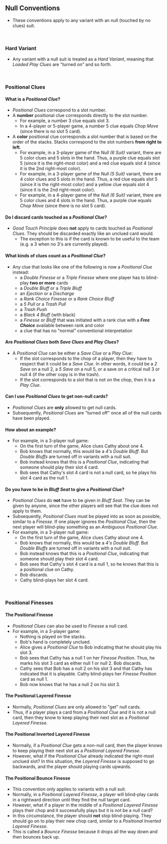 ## Null Conventions

* These conventions apply to any variant with an null (touched by no clues) suit.

<br />

### Hard Variant

* Any variant with a null suit is treated as a *Hard Variant*, meaning that *Loaded Play Clues* are "turned on" and so forth.

<br />

### Positional Clues

#### What is a *Positional Clue*?

* *Positional Clues* correspond to a slot number.
* A **number** positional clue corresponds directly to the slot number.
  * For example, a number 3 clue equals slot 3.
  * In a 4-player or 5-player game, a number 5 clue equals *Chop Move* (since there is no slot 5 card).
* A **color** positional clue corresponds a slot number that is based on the order of the stacks. Stacks correspond to the slot numbers **from right to left**.
  * For example, in a 3-player game of the *Null (6 Suit)* variant, there are 5 color clues and 5 slots in the hand. Thus, a purple clue equals slot 5 (since it is the right-most color) and a red clue equals slot 4 (since it is the 2nd right-most color).
  * For example, in a 3-player game of the *Null (5 Suit)* variant, there are 4 color clues and 5 slots in the hand. Thus, a red clue equals slot 5 (since it is the right-most color) and a yellow clue equals slot 4 (since it is the 2nd right-most color).
  * For example, in a 4-player game of the *Null (6 Suit)* variant, there are 5 color clues and 4 slots in the hand. Thus, a purple clue equals *Chop Move* (since there is no slot 5 card).

#### Do I discard cards touched as a *Positional Clue*?

* *Good Touch Principle* does **not** apply to cards touched as *Positional Clues*. They should be discarded exactly like an unclued card would.
  * The exception to this is if the card is known to be useful to the team (e.g. a 3 when no 3's are currently played).

#### What kinds of clues count as a *Positional Clue*?

* Any clue that looks like one of the following is now a *Positional Clue* instead:
  * a *Double Finesse* or a *Triple Finesse* where one player has to blind-play **two or more** cards
  * a *Double Bluff* or a *Triple Bluff*
  * an *Ejection* or a *Discharge*
  * a *Rank Choice Finesse* or a *Rank Choice Bluff*
  * a *5 Pull* or a *Trash Pull*
  * a *Trash Push*
  * a *Black 4 Bluff* (with black)
  * a *Finesse* or *Bluff* that was initiated with a rank clue with a ***Free Choice*** available between rank and color
  * a clue that has no "normal" conventional interpretation

#### Are *Positional Clues* both *Save Clues* and *Play Clues*?

* A *Positional Clue* can be either a *Save Clue* or a *Play Clue*:
  * If the slot corresponds to the chop of a player, then they have to respect that it could be a *Save Clue*. In other words, it could be a *2 Save* on a null 2, a *5 Save* on a null 5, or a save on a critical null 3 or null 4 (if the other copy is in the trash).
  * If the slot corresponds to a slot that is not on the chop, then it is a *Play Clue*.

#### Can I use *Positional Clues* to get non-null cards?

* *Positional Clues* are **only** allowed to get null cards.
* Subsequently, *Positional Clues* are "turned off" once all of the null cards have been played.

#### How about an example?

* For example, in a 3-player null game:
  * On the first turn of the game, Alice clues Cathy about one 4.
  * Bob knows that normally, this would be a *4's Double Bluff*. But *Double Bluffs* are turned off in variants with a null suit.
  * Bob instead knows that this is a *Positional Clue*, indicating that someone should play their slot 4 card.
  * Bob sees that Cathy's slot 4 card is not a null card, so he plays his slot 4 card as the null 1.

#### Do you have to be in *Bluff Seat* to give a *Positional Clue*?

* *Positional Clues* do **not** have to be given in *Bluff Seat*. They can be given by anyone, since the other players will see that the clue does not apply to them.
* Subsequently, *Positional Clues* must be played into as soon as possible, similar to a *Finesse*. If one player ignores the *Positional Clue*, then the next player will blind-play something as an *Ambiguous Positional Clue*.
* For example, in a 3-player null game:
  * On the first turn of the game, Alice clues Cathy about one 4.
  * Bob knows that normally, this would be a *4's Double Bluff*. But *Double Bluffs* are turned off in variants with a null suit.
  * Bob instead knows that this is a *Positional Clue*, indicating that someone should play their slot 4 card.
  * Bob sees that Cathy's slot 4 card is a null 1, so he knows that this is a positional clue on Cathy.
  * Bob discards.
  * Cathy blind-plays her slot 4 card.

<br />

### Positional Finesses

#### The Positional Finesse

* *Positional Clues* can also be used to *Finesse* a null card.
* For example, in a 3-player game:
  * Nothing is played on the stacks.
  * Bob's hand is completely unclued.
  * Alice gives a *Positional Clue* to Bob indicating that he should play his slot 3.
  * Bob sees that Cathy has a null 1 on her *Finesse Position*. Thus, he marks his slot 3 card as either null 1 or null 2. Bob discards.
  * Cathy sees that Bob has a null 2 on his slot 3 and that Cathy has indicated that it is playable. Cathy blind-plays her *Finesse Position* card as null 1.
  * Bob now knows that he has a null 2 on his slot 3.

#### The Positional Layered Finesse

* Normally, *Positional Clues* are only allowed to "get" null cards.
* Thus, if a player plays a card from a *Positional Clue* and it is not a null card, then they know to keep playing their next slot as a *Positional Layered Finesse*.

#### The Positional Inverted Layered Finesse

* Normally, if a *Positional Clue* gets a non-null card, then the player knows to keep playing their next slot as a *Positional Layered Finesse*.
* However, what if the *Positional Clue* already indicated the right-most unclued slot? In this situation, the *Layered Finesse* is supposed to go backwards, and the player should playing cards upwards.

#### The Positional Bounce Finesse

* This convention only applies to variants with a null suit.
* Normally, in a *Positional Layered Finesse*, a player will blind-play cards in a rightward direction until they find the null target card.
* However, what if a player in the middle of a *Positional Layered Finesse* plays their chop and it successfully plays but it is not be a null card?
* In this circumstance, the player should **not** stop blind-playing. They should go on to play their new chop card, similar to a *Positional Inverted Layered Finesse*.
* This is called a *Bounce Finesse* because it drops all the way down and then bounces back up.
